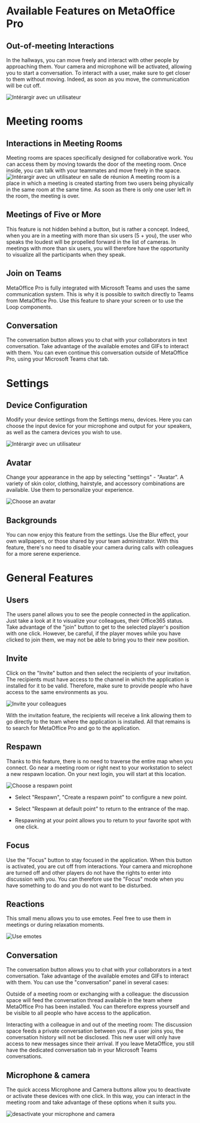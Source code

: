 # Available Features on MetaOffice Pro

## Out-of-meeting Interactions


 In the hallways, you can move freely and interact with other people by approaching them. Your camera and microphone will be activated, allowing you to start a conversation. To interact with a user, make sure to get closer to them without moving. Indeed, as soon as you move, the communication will be cut off.

 ![Intérargir avec un utilisateur](/assets/img/interactions.png)

 # Meeting rooms

 ## Interactions in Meeting Rooms


Meeting rooms are spaces specifically designed for collaborative work. You can access them by moving towards the door of the meeting room. Once inside, you can talk with your teammates and move freely in the space.
 ![Intérargir avec un utilisateur en salle de réunion](/assets/img/meeting.png)
A meeting room is a place in which a meeting is created starting from two users being physically in the same room at the same time. As soon as there is only one user left in the room, the meeting is over.


## Meetings of Five or More
This feature is not hidden behind a button, but is rather a concept. Indeed, when you are in a meeting with more than six users (5 + you), the user who speaks the loudest will be propelled forward in the list of cameras. In meetings with more than six users, you will therefore have the opportunity to visualize all the participants when they speak.

## Join on Teams

MetaOffice Pro is fully integrated with Microsoft Teams and uses the same communication system. This is why it is possible to switch directly to Teams from MetaOffice Pro. Use this feature to share your screen or to use the Loop components.


## Conversation

The conversation button allows you to chat with your collaborators in text conversation. Take advantage of the available emotes and GIFs to interact with them. You can even continue this conversation outside of MetaOffice Pro, using your Microsoft Teams chat tab.





# Settings

## Device Configuration



Modify your device settings from the Settings menu, devices. Here you can choose the input device for your microphone and output for your speakers, as well as the camera devices you wish to use.

 ![Intérargir avec un utilisateur](/assets/img/peripheriques.png)

## Avatar

Change your appearance in the app by selecting "settings" - "Avatar". A variety of skin color, clothing, hairstyle, and accessory combinations are available. Use them to personalize your experience.

 ![Choose an avatar](/assets/img/avatar-modifications.png)


## Backgrounds

You can now enjoy this feature from the settings. Use the Blur effect, your own wallpapers, or those shared by your team administrator. With this feature, there's no need to disable your camera during calls with colleagues for a more serene experience.


# General Features

## Users


The users panel allows you to see the people connected in the application. Just take a look at it to visualize your colleagues, their Office365 status. Take advantage of the "join" button to get to the selected player's position with one click. However, be careful, if the player moves while you have clicked to join them, we may not be able to bring you to their new position.



## Invite

Click on the "Invite" button and then select the recipients of your invitation. The recipients must have access to the channel in which the application is installed for it to be valid. Therefore, make sure to provide people who have access to the same environments as you.


![Invite your colleagues](/assets/img/inviter.png) 


With the invitation feature, the recipients will receive a link allowing them to go directly to the team where the application is installed. All that remains is to search for MetaOffice Pro and go to the application.


## Respawn

Thanks to this feature, there is no need to traverse the entire map when you connect. Go near a meeting room or right next to your workstation to select a new respawn location. On your next login, you will start at this location.


![Choose a respawn point ](/assets/img/reaparaitre.png)

- Select "Respawn", "Create a respawn point" to configure a new point.

- Select "Respawn at default point" to return to the entrance of the map.

- Respawning at your point allows you to return to your favorite spot with one click.

## Focus

Use the "Focus" button to stay focused in the application. When this button is activated, you are cut off from interactions. Your camera and microphone are turned off and other players do not have the rights to enter into discussion with you. You can therefore use the "Focus" mode when you have something to do and you do not want to be disturbed.



## Reactions

This small menu allows you to use emotes. Feel free to use them in meetings or during relaxation moments.



![Use emotes](/assets/img/emotes.png)

## Conversation

The conversation button allows you to chat with your collaborators in a text conversation. Take advantage of the available emotes and GIFs to interact with them. You can use the "conversation" panel in several cases:

Outside of a meeting room or exchanging with a colleague: the discussion space will feed the conversation thread available in the team where MetaOffice Pro has been installed. You can therefore express yourself and be visible to all people who have access to the application.

Interacting with a colleague in and out of the meeting room: The discussion space feeds a private conversation between you. If a user joins you, the conversation history will not be disclosed. This new user will only have access to new messages since their arrival. If you leave MetaOffice, you still have the dedicated conversation tab in your Microsoft Teams conversations.

## Microphone & camera

The quick access Microphone and Camera buttons allow you to deactivate or activate these devices with one click. In this way, you can interact in the meeting room and take advantage of these options when it suits you.

![desactivate your microphone and camera](/assets/img/muted.png)